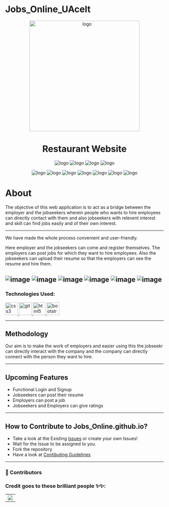# Jobs_Online_UAcelt
<p align="center">
  <img src="./images/OneShotJob.svg" width="350" title="logo">
</p>

<h1 align="center">Restaurant Website</h1>

<p align="center">
  <img src="https://img.shields.io/github/issues/Himanshi1207/Jobs_Online.github.io" title="logo">
  <img src="https://img.shields.io/github/issues-pr/Himanshi1207/Jobs_Online.github.io" title="logo">
  <img src="https://img.shields.io/github/forks/Himanshi1207/Jobs_Online.github.io" title="logo">
  <img src="https://img.shields.io/github/stars/Himanshi1207/Jobs_Online.github.io" title="logo">
</p>

<p align="center">
  <img src="https://forthebadge.com/images/badges/check-it-out.svg" title="logo">
  <img src="https://forthebadge.com/images/badges/built-with-love.svg" title="logo">
  <img src="https://forthebadge.com/images/badges/built-by-developers.svg" title="logo">
  <img src="https://forthebadge.com/images/badges/open-source.svg" title="logo">
  <img src="https://forthebadge.com/images/badges/uses-git.svg" title="logo">
  <img src="https://forthebadge.com/images/badges/uses-css.svg" title="logo">
  <img src="https://forthebadge.com/images/badges/uses-html.svg" title="logo">
</p>


# About

The objective of this web application is to act as a bridge between the employer and the jobseekers wherein people who wants to hire employees can directly contact with them and also jobseekers with relevent interest and skill can find jobs easily and of their own interest.

---

We have made the whole process convenient and user-friendly.

Here employer and the jobseekers can come and register themselves. The employers can post jobs for which they want to hire employees. Also the jobseekers can upload their resume so that the employers can see the resume and hire them.

![image](./images/home.png)
![image](./images/dashboard.png)
![image](./images/login.png)
![image](./images/register.png)
![image](./images/postajob.png)
![image](./images/postaresume.png)
---
<h3 align="left">Technologies Used:</h3>
<p align="left"> 
<a href="https://www.w3schools.com/css/" target="_blank" rel="noreferrer"> <img src="https://raw.githubusercontent.com/devicons/devicon/master/icons/css3/css3-original-wordmark.svg" alt="css3" width="40" height="40"/> </a> 
<a href="https://git-scm.com/" target="_blank" rel="noreferrer"> <img src="https://www.vectorlogo.zone/logos/git-scm/git-scm-icon.svg" alt="git" width="40" height="40"/> </a> 
<a href="https://www.w3.org/html/" target="_blank" rel="noreferrer"> <img src="https://raw.githubusercontent.com/devicons/devicon/master/icons/html5/html5-original-wordmark.svg" alt="html5" width="40" height="40"/> </a>  
<a href="https://getbootstrap.com/" target="_blank" rel="noreferrer"> <img src="https://e7.pngegg.com/pngimages/168/618/png-clipart-responsive-web-design-web-development-bootstrap-cascading-style-sheets-web-browser-world-wide-web-purple-web-design.png" alt="bootstrap" width="40" height="40"/> </a> </p>


---

## Methodology

Our aim is to make the work of employers and easier using this the jobseekr can directly interact with the company and the company can directly connect with the person they want to hire.

---

## Upcoming Features
* Functional Login and Signup
* Jobseekers can post their resume 
* Employers can post a job
* Jobseekers and Employers can give ratings

---

## How to Contribute to Jobs_Online.github.io?

- Take a look at the Existing [Issues](https://github.com/Himanshi1207/Jobs_Online.github.io/issues) or create your own Issues!
- Wait for the Issue to be assigned to you.
- Fork the repository
- Have a look at [Contibuting Guidelines](https://github.com/Himanshi1207/Jobs_Online.github.io/blob/main/CONTRIBUTING.md)

---

<div>

### 🌟 Contributors

### Credit goes to these brilliant people ✨✨:

<table>
	<tr>
		<td>
			<a href="https://github.com/Himanshi1207/Jobs_Online.github.io/graphs/contributors">
			<img src="https://contrib.rocks/image?repo=Himanshi1207/Jobs_Online.github.io" />
			</a>
		</td>
	</tr>
</table>
</div>

